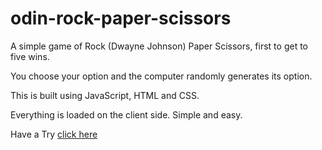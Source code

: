 # odin-rock-paper-scissors

A simple game of Rock (Dwayne Johnson) Paper Scissors, first to get to five wins.

You choose your option and the computer randomly generates its option.

This is built using JavaScript, HTML and CSS.

Everything is loaded on the client side. Simple and easy.

Have a Try [click here](https://learner1unknown.github.io/odin-rock-paper-scissors/index.html)
